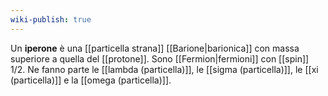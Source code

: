```yaml
---
wiki-publish: true
---
```

Un **iperone** è una [[particella strana]] [[Barione|barionica]] con massa superiore a quella del [[protone]]. Sono [[Fermion|fermioni]] con [[spin]] 1/2. Ne fanno parte le [[lambda (particella)]], le [[sigma (particella)]], le [[xi (particella)]] e la [[omega (particella)]].